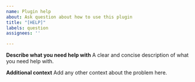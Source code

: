 ```yaml
---
name: Plugin help
about: Ask question about how to use this plugin
title: "[HELP]"
labels: question
assignees: ''

---
```


**Describe what you need help with**
A clear and concise description of what you need help with.

**Additional context**
Add any other context about the problem here.
